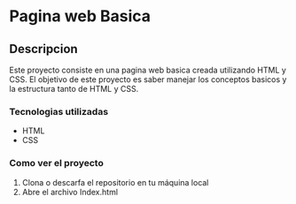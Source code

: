 # Pagina web Basica

## Descripcion

Este proyecto consiste en una pagina web basica creada utilizando HTML y CSS. El objetivo de este proyecto es saber manejar los conceptos basicos y la estructura tanto de HTML y CSS.

### Tecnologias utilizadas 

- HTML
- CSS

### Como ver el proyecto

1. Clona o descarfa el repositorio en tu máquina local
2. Abre el archivo Index.html


